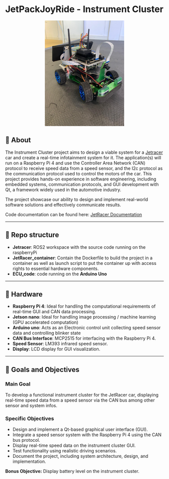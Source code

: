 # JetPackJoyRide - Instrument Cluster

<div align="center">
  <img src=".github/images/car.jpeg" width="50%" alt="Jetracer" />
</div>

## 📌 About

The Instrument Cluster project aims to design a viable system for a [Jetracer](https://www.waveshare.com/wiki/JetRacer_AI_Kit) car and create a real-time infotainment system for it. The application(s) will run on a Raspberry Pi 4 and use the Controller Area Network (CAN) protocol to receive speed data from a speed sensor, and the I2c protocol as the communication protocol used to control the motors of the car. This project provides hands-on experience in software engineering, including embedded systems, communication protocols, and GUI development with Qt, a framework widely used in the automotive industry.

The project showcase our ability to design and implement real-world software solutions and effectively communicate results.

Code documentation can be found here:  [JetRacer Documentation](https://xyckens.github.io/SEAME-Cluster-24-25/)

---

## 📁 Repo structure

- **Jetracer**: ROS2 workspace with the source code running on the raspberryPi
- **JetRacer_container**: Contain the Dockerfile to build the project in a container as well as launch script to put the container up with access rights to essential hardware components.
- **ECU_code**: code running on the **Arduino Uno**

---

## 🔧 Hardware

- **Raspberry Pi 4**: Ideal for handling the computational requirements of real-time GUI and CAN data processing.
- **Jetson nano**: Ideal for handling image processing / machine learning (GPU accelerated computation)
- **Arduino uno**: Acts as an Electronic control unit collecting speed sensor data and controlling blinker state
- **CAN Bus Interface**: MCP2515 for interfacing with the Raspberry Pi 4.
- **Speed Sensor**: LM393 infrared speed sensor.
- **Display**: LCD display for GUI visualization.

--- 

## 🎯 Goals and Objectives

### Main Goal

To develop a functional instrument cluster for the JetRacer car, displaying real-time speed data from a speed sensor via the CAN bus among other sensor and system infos.

### Specific Objectives

- Design and implement a Qt-based graphical user interface (GUI).
- Integrate a speed sensor system with the Raspberry Pi 4 using the CAN bus protocol.
- Display real-time speed data on the instrument cluster GUI.
- Test functionality using realistic driving scenarios.
- Document the project, including system architecture, design, and implementation.

**Bonus Objective:** Display battery level on the instrument cluster.
